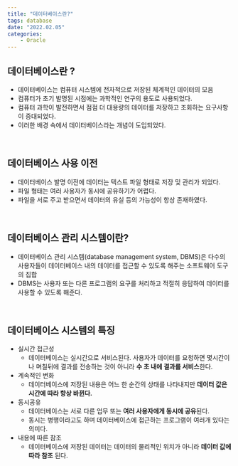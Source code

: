 ```yaml
---
title: "데이터베이스란?"
tags: database
date: "2022.02.05"
categories: 
    - Oracle
---
```


## 데이터베이스란 ?
- 데이터베이스는 컴퓨터 시스템에 전자적으로 저장된 체계적인 데이터의 모음
- 컴퓨터가 초기 발명된 시점에는 과학적인 연구의 용도로 사용되었다.
- 컴퓨터 과학이 발전하면서 점점 더 대용량의 데이터를 저장하고 조회하는 요구사항이 증대되었다.
- 이러한 배경 속에서 데이터베이스라는 개념이 도입되었다.

<br>

## 데이터베이스 사용 이전
- 데이터베이스 발명 이전에 데이터는 텍스트 파일 형태로 저장 및 관리가 되었다.
- 파일 형태는 여러 사용자가 동시에 공유하기가 어렵다.
- 파일을 서로 주고 받으면서 데이터의 유실 등의 가능성이 항상 존재하였다.

<br>

## 데이터베이스 관리 시스템이란?
- 데이터베이스 관리 시스템(database management system, DBMS)은 다수의 사용자들이 데이터베이스 내의 데이터를 접근할 수 있도록 해주는 소프트웨어 도구의 집합
- DBMS는 사용자 또는 다른 프로그램의 요구를 처리하고 적절히 응답하여 데이터를 사용할 수 있도록 해준다.

<br>

## 데이터베이스 시스템의 특징
- 실시간 접근성
    - 데이터베이스는 실시간으로 서비스된다. 사용자가 데이터를 요청하면 몇시간이나 며칠뒤에 결과를 전송하는 것이 아니라 **수 초 내에 결과를 서비스**한다.
- 계속적인 변화
    - 데이터베이스에 저장된 내용은 어느 한 순간의 상태를 나타내지만 **데이터 값은 시간에 따라 항상 바뀐다.**
- 동시공유
    - 데이터베이스는 서로 다른 업무 또는 **여러 사용자에게 동시에 공유**된다.
    - 동시는 병행이라고도 하며 데이터베이스에 접근하는 프로그램이 여러개 있다는 의미다.
- 내용에 따른 참조
    - 데이터베이스에 저장된 데이터는 데이터의 물리적인 위치가 아니라 **데이터 값에 따라 참조** 된다.